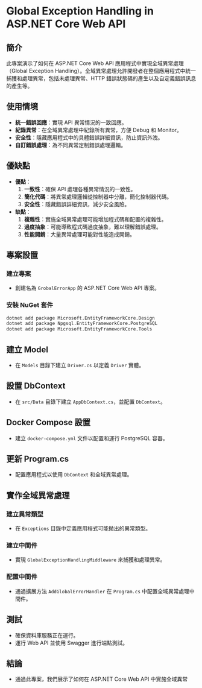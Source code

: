 # Global Exception Handling in ASP.NET Core Web API

## 簡介
此專案演示了如何在 ASP.NET Core Web API 應用程式中實現全域異常處理（Global Exception Handling）。全域異常處理允許開發者在整個應用程式中統一捕獲和處理異常，包括未處理異常、HTTP 錯誤狀態碼的產生以及自定義錯誤訊息的產生等。

## 使用情境
- **統一錯誤回應**：實現 API 異常情況的一致回應。
- **紀錄異常**：在全域異常處理中紀錄所有異常，方便 Debug 和 Monitor。
- **安全性**：隱藏應用程式中的具體錯誤詳細資訊，防止資訊外洩。
- **自訂錯誤處理**：為不同異常定制錯誤處理邏輯。

## 優缺點
- **優點**：
  1. **一致性**：確保 API 處理各種異常情況的一致性。
  2. **簡化代碼**：將異常處理邏輯從控制器中分離，簡化控制器代碼。
  3. **安全性**：隱藏錯誤詳細資訊，減少安全風險。
- **缺點**：
  1. **複雜性**：實施全域異常處理可能增加程式碼和配置的複雜性。
  2. **過度抽象**：可能導致程式碼過度抽象，難以理解錯誤處理。
  3. **性能開銷**：大量異常處理可能對性能造成開銷。

## 專案設置
### 建立專案
- 創建名為 `GrobalErrorApp` 的 ASP.NET Core Web API 專案。

### 安裝 NuGet 套件
```bash
dotnet add package Microsoft.EntityFrameworkCore.Design
dotnet add package Npgsql.EntityFrameworkCore.PostgreSQL
dotnet add package Microsoft.EntityFrameworkCore.Tools
```

## 建立 Model
- 在 `Models` 目錄下建立 `Driver.cs` 以定義 `Driver` 實體。

## 設置 DbContext
- 在 `src/Data` 目錄下建立 `AppDbContext.cs`，並配置 `DbContext`。

## Docker Compose 設置
- 建立 `docker-compose.yml` 文件以配置和運行 PostgreSQL 容器。

## 更新 Program.cs
- 配置應用程式以使用 `DbContext` 和全域異常處理。

## 實作全域異常處理
### 建立異常類型
- 在 `Exceptions` 目錄中定義應用程式可能拋出的異常類型。

### 建立中間件
- 實現 `GlobalExceptionHandlingMiddleware` 來捕獲和處理異常。

### 配置中間件
- 通過擴展方法 `AddGlobalErrorHandler` 在 `Program.cs` 中配置全域異常處理中間件。

## 測試
- 確保資料庫服務正在運行。
- 運行 Web API 並使用 Swagger 進行端點測試。

## 結論
- 通過此專案，我們展示了如何在 ASP.NET Core Web API 中實施全域異常

